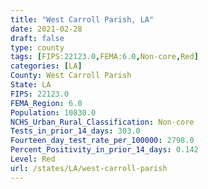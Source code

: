 ```yaml
---
title: "West Carroll Parish, LA"
date: 2021-02-28
draft: false
type: county
tags: [FIPS:22123.0,FEMA:6.0,Non-core,Red]
categories: [LA]
County: West Carroll Parish
State: LA
FIPS: 22123.0
FEMA_Region: 6.0
Population: 10830.0
NCHS_Urban_Rural_Classification: Non-core
Tests_in_prior_14_days: 303.0
Fourteen_day_test_rate_per_100000: 2798.0
Percent_Positivity_in_prior_14_days: 0.142
Level: Red
url: /states/LA/west-carroll-parish
---
```



